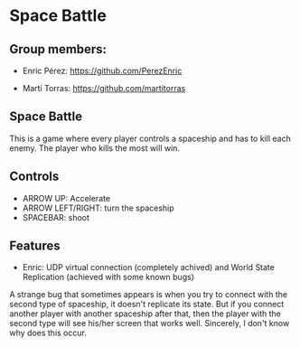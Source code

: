 # Space Battle

## Group members:

* Enric Pérez: https://github.com/PerezEnric

* Martí Torras: https://github.com/martitorras


## Space Battle

This is a game where every player controls a spaceship and has to kill each enemy. The player who kills the most will win.

## Controls

* ARROW UP: Accelerate
* ARROW LEFT/RIGHT: turn the spaceship
* SPACEBAR: shoot

## Features

* Enric: UDP virtual connection (completely achived) and World State Replication (achieved with some known bugs)

A strange bug that sometimes appears is when you try to connect with the second type of spaceship, it doesn't replicate its state. But if you connect another player with another spaceship after that, then the player with the second type will see his/her screen that works well. Sincerely, I don't know why does this occur.

